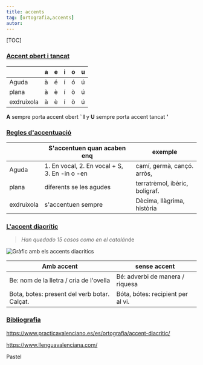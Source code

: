 ```yaml
---
title: accents
tag: [ortografia,accents]
autor:
---
```


[TOC]

### <u>Accent obert i tancat</u>
|    |   a |    e|  i  | o   |   u |
|----|----|----|----|----|----|
| Aguda     |   à|   é|    í|    ó|    ú|
| plana      |  à| è|  í| ò|  ú|
| exdruixola| à| è| í| ò| ú|

**A** sempre porta accent obert **`**
**I** y **U** sempre porta accent tancat **’**
 
###  <u>Regles d'accentuació</u> 
|    |   S'accentuen quan acaben enq|   exemple |   
|----|----|----|
|  Aguda  |   1. En vocal, 2. En vocal + S, 3. En -in o -en |   camí, germà, cançó. arròs,|    
|   plana |   diferents se les agudes |   terratrèmol, ibèric, bolígraf.|    
|   exdruixola |  s'accentuen sempre |    Dècima, llàgrima, història  |  

### <u>L'accent diacrític</u>

> *Han quedado 15 casos como en el catalán*de

![Gràfic amb els accents diacritics](http://officialpress.es/wp-content/uploads/2018/06/acntos.jpg)

|   Amb accent|    sense accent|
|----|----|
| Be: nom de la lletra / cria de l'ovella|       Bé: adverbi de manera / riquesa|
|Bota, botes: present del verb botar. Calçat.	|Bóta, bótes: recipient per al vi.|



### <u>Bibliografia</u>
https://www.practicavalenciano.es/es/ortografia/accent-diacritic/

https://www.llenguavalenciana.com/

 
Pastel
 




